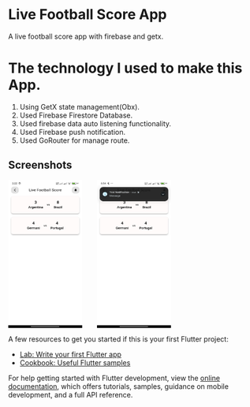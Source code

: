 # Live Football Score App

A live football score app with firebase and getx.

# The technology I used to make this App.

<ol>
    <li>
        Using GetX state management(Obx).
    </li>
    <li>
        Used Firebase Firestore Database.
    </li>
    <li>
        Used firebase data auto listening functionality.
    </li>
    <li>
        Used Firebase push notification.
    </li>
    <li>
        Used GoRouter for manage route.
    </li>
</ol>

## Screenshots

<div style="display:flex">
    <img src="screenshots/s01.jpg" alt="Home Screen" width="150" height="300" style="margin-right: 30px;">
    <img src="screenshots/s02.jpg" alt="Home Screen" width="150" height="300" style="margin-right: 30px;">
</div>

A few resources to get you started if this is your first Flutter project:

- [Lab: Write your first Flutter app](https://docs.flutter.dev/get-started/codelab)
- [Cookbook: Useful Flutter samples](https://docs.flutter.dev/cookbook)

For help getting started with Flutter development, view the
[online documentation](https://docs.flutter.dev/), which offers tutorials,
samples, guidance on mobile development, and a full API reference.
